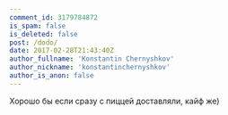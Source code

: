 ```yaml
---
comment_id: 3179784872
is_spam: false
is_deleted: false
post: /dodo/
date: 2017-02-28T21:43:40Z
author_fullname: 'Konstantin Chernyshkov'
author_nickname: 'konstantinchernyshkov'
author_is_anon: false
---
```


<p>Хорошо бы если сразу с пиццей доставляли, кайф же)</p>
